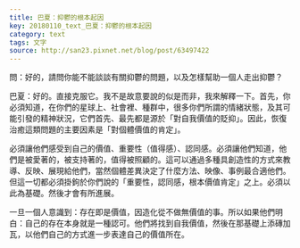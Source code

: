 ```yaml
---
title: 巴夏：抑鬱的根本起因
key: 20180110_text_巴夏：抑鬱的根本起因
category: text
tags: 文字
source: http://san23.pixnet.net/blog/post/63497422
---
```


問：好的，請問你能不能談談有關抑鬱的問題，以及怎樣幫助一個人走出抑鬱？

巴夏：好的。直接克服它。我不是故意要說的似是而非，我來解釋一下。首先，你必須知道，在你們的星球上、社會裡、種群中，很多你們所謂的情緒狀態，及其可能引發的精神狀況，它們首先、最先都是源於「對自我價值的貶抑」。因此，恢復治癒這類問題的主要因素是「對個體價值的肯定」。

必須讓他們感受到自己的價值、重要性（值得感）、認同感。必須讓他們知道，他們是被愛著的，被支持著的，值得被照顧的。這可以通過多種具創造性的方式來教導、反映、展現給他們，當然個體差異決定了什麼方法、映像、事例最合適他們。但這一切都必須掛鉤於你們說的「重要性，認同感，根本價值肯定」之上。必須以此為基礎。然後才會有所進展。

一旦一個人意識到：存在即是價值，因造化從不做無價值的事。所以如果他們明白：自己的存在本身就是一種認可。他們將找到自我價值，然後在那基礎上添磚加瓦，以他們自己的方式進一步表達自己的價值所在。

